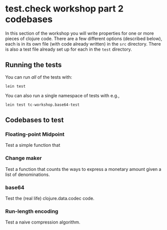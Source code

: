 # test.check workshop part 2 codebases

In this section of the workshop you will write properties for one or
more pieces of clojure code. There are a few different options
(described below), each is in its own file (with code already written)
in the `src` directory. There is also a test file already set up for
each in the `test` directory.

## Running the tests

You can run *all* of the tests with:

```
lein test
```

You can also run a single namespace of tests with e.g.,

```
lein test tc-workshop.base64-test
```

## Codebases to test

### Floating-point Midpoint

Test a simple function that

### Change maker

Test a function that counts the ways to express a monetary amount
given a list of denominations.

### base64

Test the (real life) clojure.data.codec code.

### Run-length encoding

Test a naive compression algorithm.
